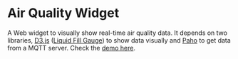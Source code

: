 # Air Quality Widget
A Web widget to visually show real-time air quality data. It depends on two libraries, [D3.js][d3-js] ([Liquid Fill Gauge][liquid-fill-gauge]) to show data visually and [Paho][paho] to get data from a MQTT server. Check the [demo here][demo].

[d3-js]: https://d3js.org/
[liquid-fill-gauge]: http://bl.ocks.org/brattonc/5e5ce9beee483220e2f6
[paho]: http://www.eclipse.org/paho
[demo]: http://evanxd.io/air-quality-widget/?mqttServerAddress=broker.mqtt-dashboard.com&mqttServerPort=8000&mqttTopic=topic
